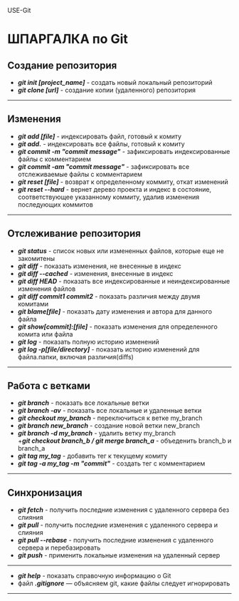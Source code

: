 USE-Git

# ШПАРГАЛКА по Git  

## Создание репозитория  
+ ***git init [project_name]*** - создать новый локальный репозиторий  
+ ***git clone [url]*** - создание копии (удаленного) репозитория
____
## Изменения 
+ ***git add [file]*** - индексировать файл, готовый к комиту    
+ ***git add.*** - индексировать все файлы, готовый к комиту  
+ ***git commit -m "commit message"*** - зафиксировать индексированные файлы с комментарием  
+ ***git commit -am "commit message"*** - зафиксировать все отслеживаемые файлы с комментарием   
+ ***git reset [file]*** - возврат к определенному коммиту, откат изменений
+ ***git reset --hard*** - вернет дерево проекта и индекс в состояние, соответствующее указанному коммиту, удалив изменения последующих коммитов
____
## Отслеживание репозитория  
+ ***git status*** - список новых или измененных файлов, которые еще не закомитены    
+ ***git diff*** - показать изменения, не внесенные в индекс  
+ ***git diff --cached*** - изменения, внесенные в индекс  
+ ***git diff HEAD*** - показать все индексированные и неиндексированные изменения файлов  
+ ***git diff commit1 commit2*** - показать различия между двумя комитами  
+ ***git blame[file]*** - показать дату изменения и автора для данного файла  
+ ***git show[commit]:[file]*** - показать изменения для определенного комита или файла  
+ ***git log*** - показать полную историю изменений  
+ ***git log -p[file/directory]*** - показать историю изменений для файла.папки, включая различия(diffs)  
____
## Работа с ветками      
+ ***git branch*** - показать все локальные ветки    
+ ***git branch -av*** - показать все локальные и удаленные ветки    
+ ***git checkout my_branch*** - переключиться к ветке my_branch     
+ ***git branch new_branch*** - создание новой ветки new_branch    
+ ***git branch -d my_branch*** - удалить ветку my_branch    
+***git checkout branch_b / git merge branch_a*** - объеденить branch_b и branch_a    
+ ***git tag my_tag*** - добавить тег к текущему комиту  
+ ***git tag -a my_tag -m "commit"*** -  cоздать тeг c комментарием    
____
## Синхронизация  
+ ***git fetch*** - получить последние изменения с удаленного сервера без слияния     
+ ***git pull*** - получить последние изменения с удаленного сервера и слияния    
+ ***git pull --rebase*** - получить последние изменения с удаленного сервера и перебазировать  
+ ***git push*** - применить локальные изменения на удаленный сервер    
____
+ ***git help*** - показать справочную информацию о Git  
+ файл ***.gitignore*** — объясняем git, какие файлы следует игнорировать  
____
![]()
